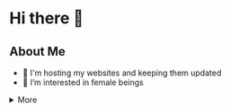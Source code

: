 # Hi there 👋
## About Me
- 🔭 I'm hosting my websites and keeping them updated
- 👀 I’m interested in female beings
<details> 
<summary>More</summary>
<img src="https://cdn.discordapp.com/attachments/916782992221929552/923329145205825677/unknown.png"></img>
</details>
<!---
shampansky0/shampansky0 is a ✨ special ✨ repository because its `README.md` (this file) appears on your GitHub profile.
You can click the Preview link to take a look at your changes.
- 👋 Hi, I’m @shampansky0
- 👀 I’m interested in ...
- 🌱 I’m currently learning ...
- 💞️ I’m looking to collaborate on ...
- 📫 How to reach me ...
--->
